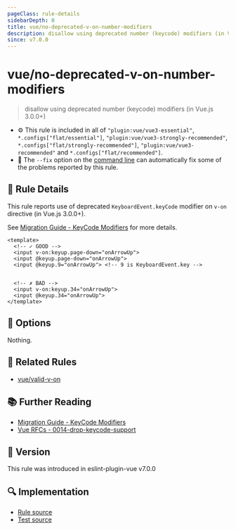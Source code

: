 ```yaml
---
pageClass: rule-details
sidebarDepth: 0
title: vue/no-deprecated-v-on-number-modifiers
description: disallow using deprecated number (keycode) modifiers (in Vue.js 3.0.0+)
since: v7.0.0
---
```


# vue/no-deprecated-v-on-number-modifiers

> disallow using deprecated number (keycode) modifiers (in Vue.js 3.0.0+)

- :gear: This rule is included in all of `"plugin:vue/vue3-essential"`, `*.configs["flat/essential"]`, `"plugin:vue/vue3-strongly-recommended"`, `*.configs["flat/strongly-recommended"]`, `"plugin:vue/vue3-recommended"` and `*.configs["flat/recommended"]`.
- :wrench: The `--fix` option on the [command line](https://eslint.org/docs/user-guide/command-line-interface#fixing-problems) can automatically fix some of the problems reported by this rule.

## :book: Rule Details

This rule reports use of deprecated `KeyboardEvent.keyCode` modifier on `v-on` directive (in Vue.js 3.0.0+).

See [Migration Guide - KeyCode Modifiers](https://v3-migration.vuejs.org/breaking-changes/keycode-modifiers.html) for more details.

<eslint-code-block fix :rules="{'vue/no-deprecated-v-on-number-modifiers': ['error']}">

```vue
<template>
  <!-- ✓ GOOD -->
  <input v-on:keyup.page-down="onArrowUp">
  <input @keyup.page-down="onArrowUp">
  <input @keyup.9="onArrowUp"> <!-- 9 is KeyboardEvent.key -->


  <!-- ✗ BAD -->
  <input v-on:keyup.34="onArrowUp">
  <input @keyup.34="onArrowUp">
</template>
```

</eslint-code-block>

## :wrench: Options

Nothing.

## :couple: Related Rules

- [vue/valid-v-on]

[vue/valid-v-on]: ./valid-v-on.md

## :books: Further Reading

- [Migration Guide - KeyCode Modifiers](https://v3-migration.vuejs.org/breaking-changes/keycode-modifiers.html)
- [Vue RFCs - 0014-drop-keycode-support](https://github.com/vuejs/rfcs/blob/master/active-rfcs/0014-drop-keycode-support.md)

## :rocket: Version

This rule was introduced in eslint-plugin-vue v7.0.0

## :mag: Implementation

- [Rule source](https://github.com/vuejs/eslint-plugin-vue/blob/master/lib/rules/no-deprecated-v-on-number-modifiers.js)
- [Test source](https://github.com/vuejs/eslint-plugin-vue/blob/master/tests/lib/rules/no-deprecated-v-on-number-modifiers.js)
